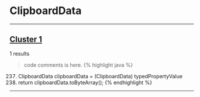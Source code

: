 # ClipboardData

***

## [Cluster 1](./1)
1 results
> code comments is here.
{% highlight java %}
237. ClipboardData clipboardData = (ClipboardData) typedPropertyValue
239. return clipboardData.toByteArray();
{% endhighlight %}

***

